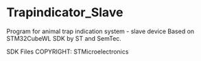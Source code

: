 # Trapindicator_Slave

Program for animal trap indication system - slave device Based on STM32CubeWL SDK by ST and SemTec.

SDK Files COPYRIGHT: STMicroelectronics
